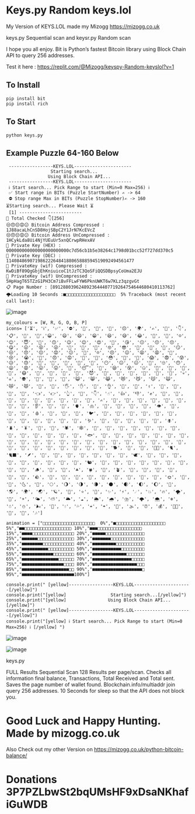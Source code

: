 # Keys.py Random keys.lol

My Version of KEYS.LOL made my Mizogg https://mizogg.co.uk

keys.py Sequential scan and keysr.py Random scan

I hope you all enjoy. Bit is Python’s fastest Bitcoin library using Block Chain API to query 256 addresses.

Test it here : https://replit.com/@Mizogg/keyspy-Random-keyslol?v=1

## To Install
```
pip install bit
pip install rich
```
## To Start
```
python keys.py
```
## Example Puzzle 64-160 Below
```
 -----------------KEYS.LOL----------------------
                 Starting search...
                Using Block Chain API...
 -----------------KEYS.LOL----------------------
 ℹ️ Start search... Pick Range to start (Min=0 Max=256) ℹ️
 ✅ Start range in BITs (Puzzle StartNumber) ✍️ -> 64
 ⛔️ Stop range Max in BITs (Puzzle StopNumber)✍️ -> 160
⏳Starting search... Please Wait ⏳
 [1] ------------------------
🔁 Total Checked 👇[256]
😒😞😔😟😕 Bitcoin Address Compressed : 1J88acaLhCnSD8HojSBpC2Y1JrN7KcEVcZ
😒😞😔😟😕 Bitcoin Address UnCompressed : 1HCykLda8Ui4NjYUEuUr5xnQCrwpRHexAV
🔑 Private Key (HEX) : 000000000000000000000000c7d56cb1b5e38264c1798d01bcc52f727dd370c5
🔑 Private Key (DEC) : 1140848690719862226484188065888594519092494561477
🔑 PrivateKey (wif) Compressed : KwDiBf89QgGbjEhKniuicoC1tJzTC3QoSFiQQSDBpsyCoUma2EJU
🔑 PrivateKey (wif) UnCompressed : 5HpHagT65TZzG1PH3Cm7iBvFFLwFYW6PknUWKT6w7KLz3qzgvGt
📋 Page Number : [8912880396248923644407719264754644680410113762]
🌩Loading 10 Seconds :■□□□□□□□□□□□□□□□□□□□  5% Traceback (most recent call last):
```
![image](https://user-images.githubusercontent.com/88630056/144724892-2c4b22ad-677c-478f-84bf-aaa99efaa0b1.png)
```
my_colours = [W, R, G, O, B, P]
icons= ['⏳', 'ℹ️', '✅', '⛔️', '🔁', '🔑', '💸', '😔', '🌍', '✍️', '🚌', '👇', '📋', '📣', '🤩','😀', '😃', '😄', '😁', '😆', '😅', '😂', '🤣', '🥲', '☺️', '😊', '😇', '🙂', '🙃', '😉', '😌', '😍', '🥰', '😘', '😗', '😙', '😚', '😋', '😛', '😝', '😜', '🤪', '🤨', '🧐', '🤓', '😎', '🥸', '🤩', '🥳', '😏', '😒', '😞', '😔', '😟', '😕', '🙁', '☹️', '😣', '😖', '😫', '😩', '🥺', '😢', '😭', '😤', '😠', '😡', '🤬', '🤯', '😳', '🥵', '🥶', '😱', '😨', '😰', '😥', '😓', '🤗', '🤔', '🤭', '🤫', '🤥', '😶', '😐', '😑', '😬', '🙄', '😯', '😦', '😧', '😮', '😲', '🥱', '😴', '🤤', '😪', '😵', '🤐', '🥴', '🤢', '🤮', '🤧', '😷', '🤒', '🤕', '🤑', '🤠', '😈', '👿', '👹', '👺', '🤡', '💩', '👻', '💀', '☠️', '👽', '👾', '🤖', '🎃', '😺', '😸', '😹', '😻', '😼', '😽', '🙀', '😿', '😾', '👋', '🤚', '🖐', '✋', '🖖', '👌', '🤌', '🤏', '✌️', '🤞', '🤟', '🤘', '🤙', '👈', '👉', '👆', '🖕', '👇', '☝️', '👍', '👎', '✊', '👊', '🤛', '🤜', '👏', '🙌', '👐', '🤲', '🤝', '🙏', '✍️', '💅', '🤳', '💪', '🦾', '🦵', '🦿', '🦶', '👣', '👂', '🦻', '👃', '🫀', '🫁', '🧠', '🦷', '🦴', '👀', '👁', '👅', '👄', '💋', '🩸', '🐒', '🐔', '🐧', '🐦', '🐤', '🐣', '🐥', '🦆', '🦅', '🦉', '🦇', '🐺', '🐗', '🐴', '🦄', '🐝', '🪱', '🐛', '🦋', '🐌', '🐞', '🐜', '🪰', '🪲', '🪳', '🦟', '🦗', '🕷', '🕸', '🦂', '🐢', '🐍', '🦎', '🦖', '🦕', '🐙', '🦑', '🦐', '🦞', '🦀', '🐡', '🐠', '🐟', '🐬', '🐳', '🐋', '🦈', '🐊', '🐅', '🐆', '🦓', '🦍', '🦧', '🦣', '🐘', '🦛', '🦏', '🐪', '🐫', '🦒', '🦘', '🦬', '🐃', '🐂', '🐄', '🐎', '🐖', '🐏', '🐑', '🦙', '🐐', '🦌', '🐕', '🐩', '🦮', '🐕‍🦺', '🐈', '🐈‍⬛', '🪶', '🐓', '🦃', '🦤', '🦚', '🦜', '🦢', '🦩', '🕊', '🐇', '🦝', '🦨', '🦡', '🦫', '🦦', '🦥', '🐁', '🐀', '🐿', '🦔', '🐾', '🐉', '🐲', '🌵', '🎄', '🌲', '🌳', '🌴', '🪵', '🌱', '🌿', '☘️', '🍀', '🎍', '🪴', '🎋', '🍃', '🍂', '🍁', '🍄', '🐚', '🪨', '🌾', '💐', '🌷', '🌹', '🥀', '🌺', '🌸', '🌼', '🌻', '🌞', '🌝', '🌛', '🌜', '🌚', '🌕', '🌖', '🌗', '🌘', '🌑', '🌒', '🌓', '🌔', '🌙', '🌎', '🌍', '🌏', '🪐', '💫', '⭐️', '🌟', '✨', '⚡️', '☄️', '💥', '🔥', '🌪', '🌈', '☀️', '🌤', '⛅️', '🌥', '☁️', '🌦', '🌧', '⛈', '🌩', '🌨', '❄️', '☃️', '⛄️', '🌬', '💨', '💧', '💦', '☔️', '☂️', '🌊', '🌫', '⏰', '💰', '🎅🏻', '🎄', '🎁', '🎶']

animation = ["□□□□□□□□□□□□□□□□□□□□  0%","■□□□□□□□□□□□□□□□□□□□  5%","■■□□□□□□□□□□□□□□□□□□ 10%","■■■□□□□□□□□□□□□□□□□□ 15%","■■■■□□□□□□□□□□□□□□□□ 20%","■■■■■□□□□□□□□□□□□□□□ 25%","■■■■■■□□□□□□□□□□□□□□ 30%","■■■■■■■□□□□□□□□□□□□□ 35%","■■■■■■■■□□□□□□□□□□□□ 40%","■■■■■■■■■□□□□□□□□□□□ 45%","■■■■■■■■■■□□□□□□□□□□ 50%","■■■■■■■■■■■□□□□□□□□□ 55%","■■■■■■■■■■■■□□□□□□□□ 60%","■■■■■■■■■■■■■□□□□□□□ 65%","■■■■■■■■■■■■■■□□□□□□ 70%","■■■■■■■■■■■■■■■□□□□□ 75%","■■■■■■■■■■■■■■■■□□□□ 80%","■■■■■■■■■■■■■■■■■□□□ 85%","■■■■■■■■■■■■■■■■■■□□ 90%","■■■■■■■■■■■■■■■■■■■□ 95%","■■■■■■■■■■■■■■■■■■■■100%"]
```
```
console.print(" [yellow]-----------------KEYS.LOL----------------------[/yellow]")
console.print("[yellow]                 Starting search...[/yellow]")
console.print("[yellow]                Using Block Chain API...[/yellow]")
console.print(" [yellow]-----------------KEYS.LOL----------------------[/yellow]")
console.print("[yellow] ℹ️ Start search... Pick Range to start (Min=0 Max=256) ℹ️ [/yellow] ")
```
![image](https://user-images.githubusercontent.com/88630056/144724912-18792767-1d49-4e53-aa2b-394edaae9a38.png)


![image](https://user-images.githubusercontent.com/88630056/144724934-a2686ccc-9aa1-499e-bbd8-c1a5aadaa804.png)

keys.py

FULL Results Sequential Scan 128 Results per page/scan. Checks all information final balance, Transactions, Total Received and Total sent. Saves the page number of wallet found. Blockchain.info/multiaddr join query 256 addresses. 10 Seconds for sleep so that the API does not block you. 
# Good Luck and Happy Hunting. Made by mizogg.co.uk

Also Check out my other Version on https://mizogg.co.uk/python-bitcoin-balance/


# Donations 3P7PZLbwSt2bqUMsHF9xDsaNKhafiGuWDB 
